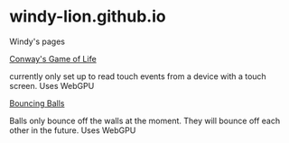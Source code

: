 # windy-lion.github.io
Windy's pages

[Conway's Game of Life](https://windy-lion.github.io/GameOfLife/)

currently only set up to read touch events from a device with a touch screen. 
Uses WebGPU

[Bouncing Balls](https://windy-lion.github.io/BouncingBalls/)

Balls only bounce off the walls at the moment. They will bounce off each other in the future. 
Uses WebGPU